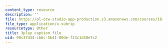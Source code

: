 ```yaml
---
content_type: resource
description: ''
file: https://ol-ocw-studio-app-production.s3.amazonaws.com/courses/18-01sc-single-variable-calculus-fall-2010/99c37d34cb6c5b4180def23c1d30e7c2_oTTo3qP0Z-I.vtt
file_type: application/x-subrip
resourcetype: Other
title: 3play caption file
uid: 99c37d34-cb6c-5b41-80de-f23c1d30e7c2
---
```

